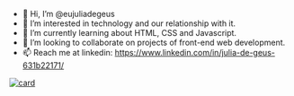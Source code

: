 - 👋 Hi, I’m @eujuliadegeus
- 👀 I’m interested in technology and our relationship with it.
- 🌱 I’m currently learning about HTML, CSS and Javascript.
- 💞️ I’m looking to collaborate on projects of front-end web development.
- 📫 Reach me at linkedin: https://www.linkedin.com/in/julia-de-geus-631b22171/

[![card](https://github-readme-stats.vercel.app/api?username=eujuliadegeus&theme=default)](https://github.com/iuricode/)
